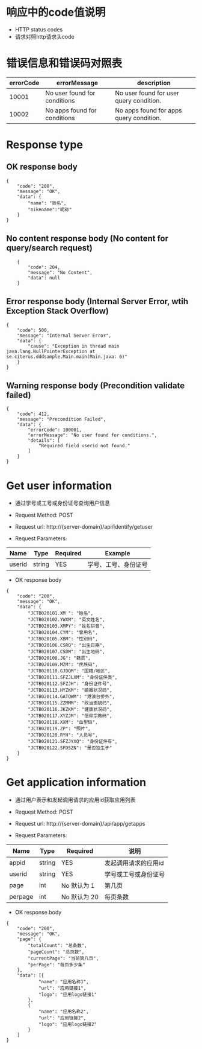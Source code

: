 # 响应中的code值说明
- HTTP status codes
- 请求对照http请求头code

# 错误信息和错误码对照表
| errorCode | errorMessage | description |
|------|----------|------------|
| 10001 | No user found for conditions | No user found for user query condition. |
| 10002 | No apps found for conditions | No apps found for apps query condition. |

# Response type

## OK response body
```
{
    "code": "200",
    "message": "OK",
    "data": {
        "name": "姓名",
        "nikename":"昵称"
    }
}
```

## No content response body (No content for query/search request)

```
    {
        "code": 204,
        "message": "No Content",
        "data": null
    }
```

## Error response body (Internal Server Error, wtih Exception Stack Overflow)

```
{
    "code": 500,
    "message": "Internal Server Error",
    "data": {
        "cause": "Exception in thread main java.lang.NullPointerException at se.citerus.dddsample.Main.main(Main.java: 6)"
    }
}
```

## Warning response body (Precondition validate failed)

```
{
    "code": 412,
    "message": "Precondition Failed",
    "data": {
        "errorCode": 100001,
        "errorMessage": "No user found for conditions.",
        "details": [
            "Required field userid not found."
        ]
    }
}
```


# Get user information

- 通过学号或工号或身份证号查询用户信息
- Request Method:
POST

- Request url:
http://{server-domain}/api/identify/getuser

- Request Parameters:

| Name | Type | Required | Example |
| ---- | ---- | -------- | ------- |
| userid | string | YES | 学号、工号、身份证号|

- OK response body

```
{
    "code": "200",
    "message": "OK",
    "data": {
        "JCTB020101.XM ": "姓名",
        "JCTB020102.YWXM": "英文姓名",
        "JCTB020103.XMPY": "姓名拼音",
        "JCTB020104.CYM": "曾用名",
        "JCTB020105.XBM": "性别码",
        "JCTB020106.CSRQ": "出生日期",
        "JCTB020107.CSDM": "出生地码",
        "JCTB020108.JG": "籍贯",
        "JCTB020109.MZM": "民族码",
        "JCTB020110.GJDQM": "国籍/地区",
        "JCTB020111.SFZJLXM": "身份证件类",
        "JCTB020112.SFZJH": "身份证件号",
        "JCTB020113.HYZKM": "婚姻状况码",
        "JCTB020114.GATQWM": "港澳台侨外",
        "JCTB020115.ZZMMM": "政治面貌码",
        "JCTB020116.JKZKM": "健康状况码",
        "JCTB020117.XYZJM": "信仰宗教码",
        "JCTB020118.XXM": "血型码",
        "JCTB020119.ZP": "照片",
        "JCTB020120.RYH": "人员号",
        "JCTB020121.SFZJYXQ": "身份证件有",
        "JCTB020122.SFDSZN": "是否独生子"
    }
}
```

# Get application information

- 通过用户表示和发起调用请求的应用id获取应用列表
- Request Method:
POST

- Request url:
http://{server-domain}/api/app/getapps

- Request Parameters:

| Name | Type | Required | 说明 |
| ---- | ---- | -------- | ------- |
| appid | string | YES | 发起调用请求的应用id|
| userid | string | YES | 学号或工号或身份证号|
| page | int | No 默认为 1 | 第几页 |
| perpage | int | No 默认为 20 | 每页条数|

- OK response body

```
{
    "code": "200",
    "message": "OK",
    "page": {
        "totalCount": "总条数",
        "pageCount": "总页数",
        "currentPage": "当前第几页",
        "perPage": "每页多少条"
    },
    "data": [{
            "name": "应用名称1",
            "url": "应用链接1",
            "logo": "应用logo链接1"
        },
        {
            "name": "应用名称2",
            "url": "应用链接2",
            "logo": "应用logo链接2"
        }
    ]
}
```
